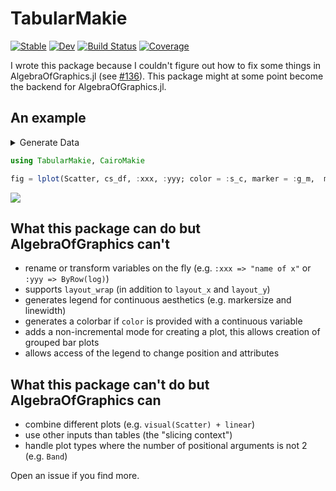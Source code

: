 # TabularMakie

[![Stable](https://img.shields.io/badge/docs-stable-blue.svg)](https://greimel.github.io/TabularMakie.jl/stable)
[![Dev](https://img.shields.io/badge/docs-dev-blue.svg)](https://greimel.github.io/TabularMakie.jl/dev)
[![Build Status](https://github.com/greimel/TabularMakie.jl/workflows/CI/badge.svg)](https://github.com/greimel/TabularMakie.jl/actions)
[![Coverage](https://codecov.io/gh/greimel/TabularMakie.jl/branch/master/graph/badge.svg)](https://codecov.io/gh/greimel/TabularMakie.jl)

I wrote this package because I couldn't figure out how to fix some things in AlgebraOfGraphics.jl (see [#136](https://github.com/JuliaPlots/AlgebraOfGraphics.jl/issues/136)). This package might at some point become the backend for AlgebraOfGraphics.jl.

## An example
<details> <summary> Generate Data </summary>

### Generate data

```julia
using DataFrames, CategoricalArrays
using DataAPI: refarray

cs_df = let
	N = 100
	dummy_df = DataFrame(
		xxx = rand(N),
		yyy = rand(N),
		s_m  = rand(5:13, N),
		g_c  = rand(["c 1", "c 2", "c 3"], N) |> categorical,
		g_lx = rand(["lx 1", "lx 2", "lx 3"], N) |> categorical,
		g_m  = rand(["m 1", "m 2", "m 3"], N) |> categorical
		)

	dummy_df[:,:s_c] = 2 .* rand(N) .+ refarray(dummy_df.g_lx)
	dummy_df
end
```

</details>

```julia
using TabularMakie, CairoMakie

fig = lplot(Scatter, cs_df, :xxx, :yyy; color = :s_c, marker = :g_m,  markersize = :s_m, layout_wrap = :g_lx)
```

![](https://greimel.github.io/TabularMakie.jl/dev/fig_cs1.svg)


## What this package can do but AlgebraOfGraphics can't

* rename or transform variables on the fly (e.g. `:xxx => "name of x"` or `:yyy => ByRow(log)`)
* supports `layout_wrap` (in addition to `layout_x` and `layout_y`)
* generates legend for continuous aesthetics (e.g. markersize and linewidth)
* generates a colorbar if `color` is provided with a continuous variable
* adds a non-incremental mode for creating a plot, this allows creation of grouped bar plots
* allows access of the legend to change position and attributes

## What this package can't do but AlgebraOfGraphics can

* combine different plots (e.g. `visual(Scatter) + linear`)
* use other inputs than tables (the "slicing context")
* handle plot types where the number of positional arguments is not 2 (e.g. `Band`)

Open an issue if you find more.
